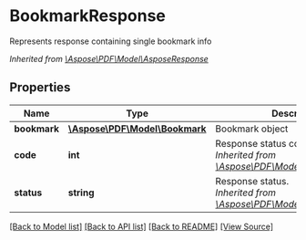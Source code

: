﻿# BookmarkResponse
Represents response containing single bookmark info

*Inherited from [\Aspose\PDF\Model\AsposeResponse](AsposeResponse.md)*
## Properties
Name | Type | Description | Notes
------------ | ------------- | ------------- | -------------
**bookmark** | [**\Aspose\PDF\Model\Bookmark**](Bookmark.md) | Bookmark object | [optional]
**code** | **int** | Response status code.<br />*Inherited from [\Aspose\PDF\Model\AsposeResponse](AsposeResponse.md)* | 
**status** | **string** | Response status.<br />*Inherited from [\Aspose\PDF\Model\AsposeResponse](AsposeResponse.md)* | [optional]

[[Back to Model list]](../README.md#documentation-for-models) [[Back to API list]](../README.md#documentation-for-api-endpoints) [[Back to README]](../README.md) [[View Source]](../src/Aspose/PDF/Model/BookmarkResponse.php)

